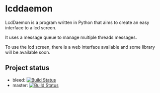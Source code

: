 lcddaemon
=========
LcdDaemon is a program written in Python that aims to create an easy interface
to a lcd screen.

It uses a message queue to manage multiple threads messages.

To use the lcd screen, there is a web interface available and some library will
be available soon.

## Project status

- bleed: [![Build Status](https://travis-ci.org/juliendelplanque/lcddaemon.svg?branch=bleed)](https://travis-ci.org/juliendelplanque/lcddaemon)
- master: [![Build Status](https://travis-ci.org/juliendelplanque/lcddaemon.svg?branch=master)](https://travis-ci.org/juliendelplanque/lcddaemon)
